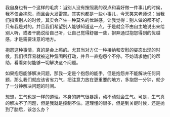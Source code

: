 
我自身也有一个这样的毛病：当别人没有按照我的观点和喜好做一件事儿的时候，我不仅会抱怨，而且会大发雷霆。其实也都是一些小事儿，今天笑来老师说：当我们指责别人的时候，其实会产生一种莫名的优越感。让我觉得：别人做的都不好，只有我是对的。并且我们希望别人能够知道这一点，于是就会不由自主地说出来给别人听，或者干脆说给自己听，让自己觉得舒服一些，摒弃通过抱怨得到的优越感，才是需要注意的地方。

抱怨这种事情，真的是会上瘾的。尤其当对方亿一种接纳和安慰的姿态出现的时候，我们很容易就被这种氛围所打动，并且一直抱怨个不停。不妨请求他们的帮助，看看如何能够一切解决这个问题。

如果抱怨能够解决问题，那我一定是个抱怨的能手，但是抱怨并不能解决任何问题，那么我们就应该省省力气，把注意力放在更重要的地方，多抱怨一分钟，就少了一分钟解决问题的时间。

想想，生气也是一样的道理。本身的脾气很暴躁，动不动就会生气。可是，生气真的解决不了问题，但是我就是控制不住。道理懂的很多，但是到关键时候，还是抛到了脑后，该怎么办？


